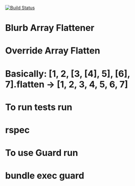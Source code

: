[![Build Status](https://travis-ci.org/miamiruby/blurb.svg?branch=master)](https://travis-ci.org/miamiruby/blurb)

# Blurb Array Flattener
# Override Array Flatten
# Basically: [1, 2, [3, [4], 5], [6], 7].flatten -> [1, 2, 3, 4, 5, 6, 7]

# To run tests run 
# rspec

# To use Guard run
# bundle exec guard
